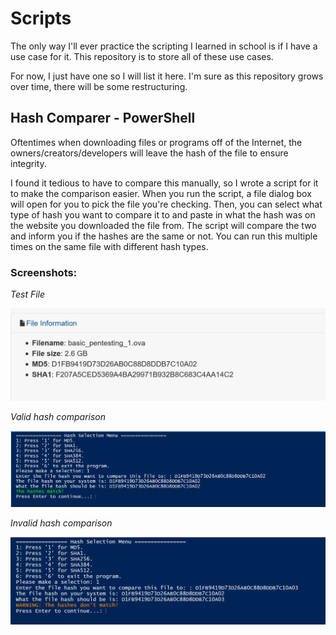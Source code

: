 # Scripts

The only way I'll ever practice the scripting I learned in school is if I have a use case for it. This repository is to store all of these use cases.

For now, I just have one so I will list it here. I'm sure as this repository grows over time, there will be some restructuring.

## Hash Comparer - PowerShell

Oftentimes when downloading files or programs off of the Internet, the owners/creators/developers will leave the hash of the file to ensure integrity.

I found it tedious to have to compare this manually, so I wrote a script for it to make the comparison easier. When you run the script, a file dialog box will open for you to pick the file you're checking. Then, you can select what type of hash you want to compare it to and paste in what the hash was on the website you downloaded the file from. The script will compare the two and inform you if the hashes are the same or not. You can run this multiple times on the same file with different hash types.

### Screenshots:

*Test File*

<img src="screenshots/website_hash.PNG" alt="sample hash"/>

*Valid hash comparison*

<img src="screenshots/example.PNG" alt="good match"/>

*Invalid hash comparison*

<img src="screenshots/no_match.PNG" alt="bad match"/>

